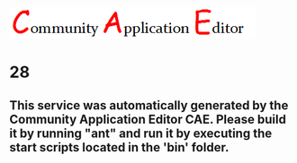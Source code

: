 ![CAE](https://github.com/PhilCAEOrg/application-22/blob/master/microservice-28/img/logo.png)  

28
===================


This service was automatically generated by the Community Application Editor CAE. Please build it by running "ant" and run it by executing the start scripts located in the 'bin' folder.
---------------
